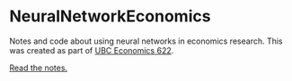 # NeuralNetworkEconomics

Notes and code about using neural networks in economics research. 
This was created as part of [UBC Economics 622](https://github.com/ubcecon/ECON622_2019).

[Read the notes.](https://schrimpf.github.io/NeuralNetworkEconomics.jl/stable)

<!-- [![Stable](https://img.shields.io/badge/docs-stable-blue.svg)](https://schrimpf.github.io/NeuralNetworkEconomics.jl/stable) -->
<!-- [![Dev](https://img.shields.io/badge/docs-dev-blue.svg)](https://schrimpf.github.io/NeuralNetworkEconomics.jl/dev) -->
